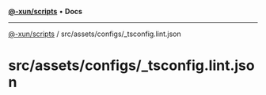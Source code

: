 [**@-xun/scripts**](../../../../README.md) • **Docs**

***

[@-xun/scripts](../../../../README.md) / src/assets/configs/\_tsconfig.lint.json

# src/assets/configs/\_tsconfig.lint.json
